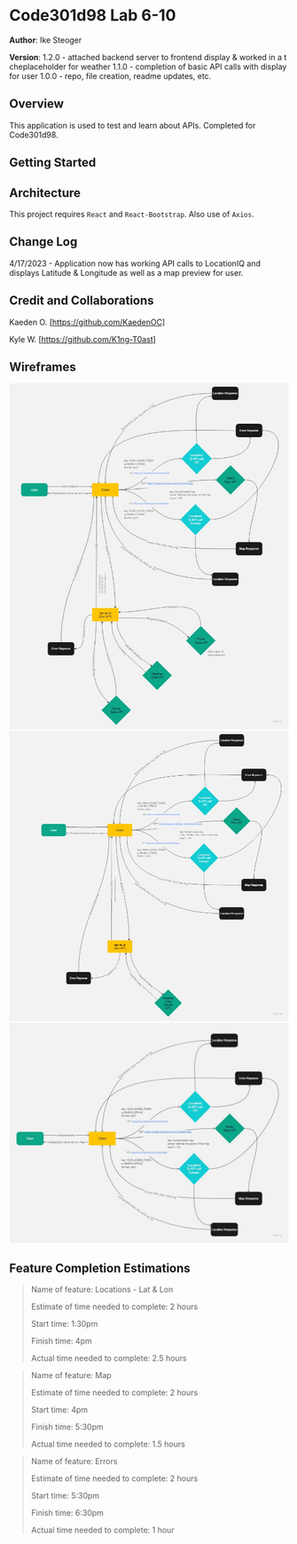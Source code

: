 # Code301d98 Lab 6-10

**Author**: Ike Steoger

**Version**: 1.2.0 - attached backend server to frontend display & worked in a t cheplaceholder for weather
1.1.0 - completion of basic API calls with display for user
1.0.0 - repo, file creation, readme updates, etc.

## Overview

This application is used to test and learn about APIs. Completed for Code301d98.

## Getting Started

## Architecture

This project requires `React` and `React-Bootstrap`. Also use of `Axios`.

## Change Log

4/17/2023 - Application now has working API calls to LocationIQ and displays Latitude & Longitude as well as a map preview for user.

## Credit and Collaborations

Kaeden O. [https://github.com/KaedenOC]

Kyle W. [https://github.com/K1ng-T0ast]

## Wireframes

![Lab08 Wireframe](/public/lab08wireframe.jpg)
![Lab07 Wireframe](/public/lab07wireframe.jpg)
![Lab06 Wireframe](/public/lab06wireframe.jpg)

## Feature Completion Estimations

>Name of feature: Locations - Lat & Lon
>
>Estimate of time needed to complete: 2 hours
>
>Start time: 1:30pm
>
>Finish time: 4pm
>
>Actual time needed to complete: 2.5 hours

>Name of feature: Map
>
>Estimate of time needed to complete: 2 hours
>
>Start time: 4pm
>
>Finish time: 5:30pm
>
>Actual time needed to complete: 1.5 hours

>Name of feature: Errors
>
>Estimate of time needed to complete: 2 hours
>
>Start time: 5:30pm
>
>Finish time: 6:30pm
>
>Actual time needed to complete: 1 hour
